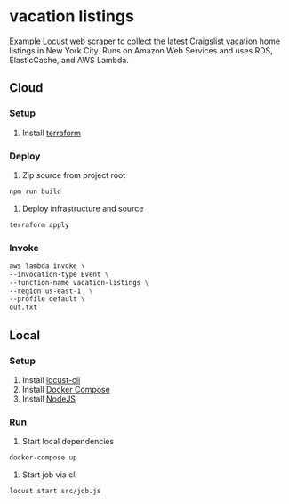 # vacation listings

Example Locust web scraper to collect the latest Craigslist vacation home listings in New York City. Runs on Amazon Web Services and uses RDS, ElasticCache, and AWS Lambda.

## Cloud

### Setup

1. Install [terraform](https://www.terraform.io/downloads.html)

### Deploy

1. Zip source from project root
  ```sh
  npm run build
  ```
1. Deploy infrastructure and source
  ```sh
  terraform apply
  ```

### Invoke

```sh
aws lambda invoke \
--invocation-type Event \
--function-name vacation-listings \
--region us-east-1  \
--profile default \
out.txt
```

## Local

### Setup

1. Install [locust-cli](https://www.npmjs.com/package/@achannarasappa/locust-cli)
1. Install [Docker Compose](https://docs.docker.com/compose/install/)
1. Install [NodeJS](https://nodejs.org/en/download/package-manager/#nvm)

### Run

1. Start local dependencies
  ```sh
  docker-compose up
  ```
1. Start job via cli
  ```sh
  locust start src/job.js
  ```